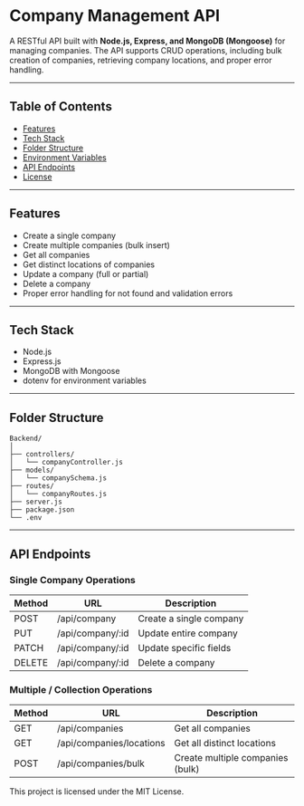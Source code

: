# Company Management API

A RESTful API built with **Node.js, Express, and MongoDB (Mongoose)** for managing companies. The API supports CRUD operations, including bulk creation of companies, retrieving company locations, and proper error handling.

---

## **Table of Contents**

* [Features](#features)
* [Tech Stack](#tech-stack)
* [Folder Structure](#folder-structure)
* [Environment Variables](#environment-variables)
* [API Endpoints](#api-endpoints)
* [License](#license)

---

## **Features**

* Create a single company
* Create multiple companies (bulk insert)
* Get all companies
* Get distinct locations of companies
* Update a company (full or partial)
* Delete a company
* Proper error handling for not found and validation errors

---

## **Tech Stack**

* Node.js
* Express.js
* MongoDB with Mongoose
* dotenv for environment variables

---

## **Folder Structure**

```
Backend/
│
├── controllers/
│   └── companyController.js
├── models/
│   └── companySchema.js
├── routes/
│   └── companyRoutes.js
├── server.js
├── package.json
└── .env
```

---


## **API Endpoints**

### **Single Company Operations**

| Method | URL               | Description             |
| ------ | ----------------- | ----------------------- |
| POST   | /api/company      | Create a single company |
| PUT    | /api/company/\:id | Update entire company   |
| PATCH  | /api/company/\:id | Update specific fields  |
| DELETE | /api/company/\:id | Delete a company        |

### **Multiple / Collection Operations**

| Method | URL                      | Description                      |
| ------ | ------------------------ | -------------------------------- |
| GET    | /api/companies           | Get all companies                |
| GET    | /api/companies/locations | Get all distinct locations       |
| POST   | /api/companies/bulk      | Create multiple companies (bulk) |



This project is licensed under the MIT License.

